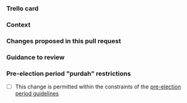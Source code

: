 ### Trello card

### Context

### Changes proposed in this pull request

### Guidance to review

### Pre-election period "purdah" restrictions

* [ ] This change is permitted within the constraints of the [pre-election period guidelines](https://www.gov.uk/government/publications/election-guidance-for-civil-servants/general-election-guidance-2024-guidance-for-civil-servants-html#publishing-content-online-)
